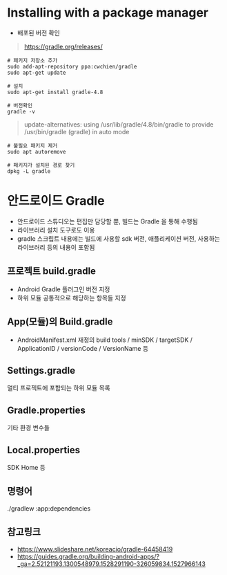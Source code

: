 # Installing with a package manager

- 배포된 버전 확인
> https://gradle.org/releases/
```
# 패키지 저장소 추가
sudo add-apt-repository ppa:cwchien/gradle
sudo apt-get update

# 설치
sudo apt-get install gradle-4.8

# 버전확인
gradle -v
```
> update-alternatives: using /usr/lib/gradle/4.8/bin/gradle to provide /usr/bin/gradle (gradle) in auto mode

```
# 불필요 패키지 제거
sudo apt autoremove

# 패키지가 설치된 경로 찾기
dpkg -L gradle
```

# 안드로이드 Gradle

- 안드로이드 스튜디오는 편집만 담당할 뿐, 빌드는 Gradle 을 통해 수행됨
- 라이브러리 설치 도구로도 이용
- gradle 스크립트 내용에는 빌드에 사용할 sdk 버전, 애플리케이션 버전, 사용하는 라이브러리 등의 내용이 포함됨

## 프로젝트 build.gradle
- Android Gradle 플러그인 버전 지정
- 하위 모듈 공통적으로 해당하는 항목들 지정

## App(모듈)의 Build.gradle
- AndroidManifest.xml 재정의
build tools / minSDK / targetSDK / ApplicationID / versionCode / VersionName 등

## Settings.gradle
멀티 프로젝트에 포함되는 하위 모듈 목록

## Gradle.properties
기타 환경 변수들

## Local.properties
SDK Home 등

## 명령어
./gradlew :app:dependencies

## 참고링크
- https://www.slideshare.net/koreacio/gradle-64458419
- https://guides.gradle.org/building-android-apps/?_ga=2.52121193.1300548979.1528291190-326059834.1527966143